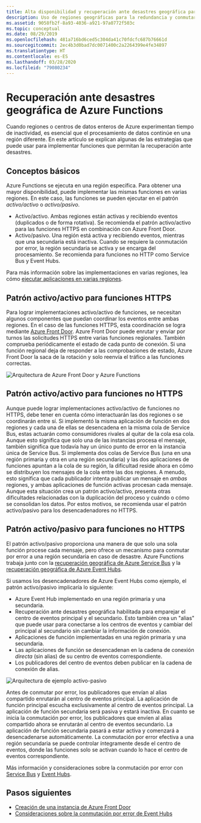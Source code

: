 ```yaml
---
title: Alta disponibilidad y recuperación ante desastres geográfica para Azure Functions
description: Uso de regiones geográficas para la redundancia y conmutar por error en Azure Functions.
ms.assetid: 9058fb2f-8a93-4036-a921-97a0772f503c
ms.topic: conceptual
ms.date: 08/29/2019
ms.openlocfilehash: 481a716bd6ced5c304da41c70fdcfc687b76661d
ms.sourcegitcommit: 2ec4b3d0bad7dc0071400c2a2264399e4fe34897
ms.translationtype: HT
ms.contentlocale: es-ES
ms.lasthandoff: 03/28/2020
ms.locfileid: "79080234"
---
```

# <a name="azure-functions-geo-disaster-recovery"></a>Recuperación ante desastres geográfica de Azure Functions

Cuando regiones o centros de datos enteros de Azure experimentan tiempo de inactividad, es esencial que el procesamiento de datos continúe en una región diferente.  En este artículo se explican algunas de las estrategias que puede usar para implementar funciones que permitan la recuperación ante desastres.

## <a name="basic-concepts"></a>Conceptos básicos

Azure Functions se ejecuta en una región específica.  Para obtener una mayor disponibilidad, puede implementar las mismas funciones en varias regiones.  En este caso, las funciones se pueden ejecutar en el patrón *activo/activo* o *activo/pasivo*.  

* Activo/activo. Ambas regiones están activas y recibiendo eventos (duplicados o de forma rotativa). Se recomienda el patrón activo/activo para las funciones HTTPS en combinación con Azure Front Door.
* Activo/pasivo. Una región está activa y recibiendo eventos, mientras que una secundaria está inactiva.  Cuando se requiere la conmutación por error, la región secundaria se activa y se encarga del procesamiento.  Se recomienda para funciones no HTTP como Service Bus y Event Hubs.

Para más información sobre las implementaciones en varias regiones, lea cómo [ejecutar aplicaciones en varias regiones](https://docs.microsoft.com/azure/architecture/reference-architectures/app-service-web-app/multi-region).

## <a name="activeactive-for-https-functions"></a>Patrón activo/activo para funciones HTTPS

Para lograr implementaciones activo/activo de funciones, se necesitan algunos componentes que puedan coordinar los eventos entre ambas regiones.  En el caso de las funciones HTTPS, esta coordinación se logra mediante [Azure Front Door](../frontdoor/front-door-overview.md).  Azure Front Door puede enrutar y enviar por turnos las solicitudes HTTPS entre varias funciones regionales.  También comprueba periódicamente el estado de cada punto de conexión.  Si una función regional deja de responder a las comprobaciones de estado, Azure Front Door la saca de la rotación y solo reenvía el tráfico a las funciones correctas.  

![Arquitectura de Azure Front Door y Azure Functions](media/functions-geo-dr/front-door.png)  

## <a name="activeactive-for-non-https-functions"></a>Patrón activo/activo para funciones no HTTPS

Aunque puede lograr implementaciones activo/activo de funciones no HTTPS,  debe tener en cuenta cómo interactuarán las dos regiones o se coordinarán entre sí.  Si implementó la misma aplicación de función en dos regiones y cada una de ellas se desencadena en la misma cola de Service Bus, estas actuarán como consumidores rivales al quitar de la cola esa cola.  Aunque esto significa que solo una de las instancias procesa el mensaje, también significa que todavía hay un único punto de error en la instancia única de Service Bus.  Si implementa dos colas de Service Bus (una en una región primaria y otra en una región secundaria) y las dos aplicaciones de funciones apuntan a la cola de su región, la dificultad reside ahora en cómo se distribuyen los mensajes de la cola entre las dos regiones.  A menudo, esto significa que cada publicador intenta publicar un mensaje en *ambas* regiones, y ambas aplicaciones de función activas procesan cada mensaje.  Aunque esta situación crea un patrón activo/activo, presenta otras dificultades relacionadas con la duplicación del proceso y cuándo o cómo se consolidan los datos.  Por estos motivos, se recomienda usar el patrón activo/pasivo para los desencadenadores no HTTPS.

## <a name="activepassive-for-non-https-functions"></a>Patrón activo/pasivo para funciones no HTTPS

El patrón activo/pasivo proporciona una manera de que solo una sola función procese cada mensaje, pero ofrece un mecanismo para conmutar por error a una región secundaria en caso de desastre.  Azure Functions trabaja junto con la [recuperación geográfica de Azure Service Bus](../service-bus-messaging/service-bus-geo-dr.md) y la [recuperación geográfica de Azure Event Hubs](../event-hubs/event-hubs-geo-dr.md).

Si usamos los desencadenadores de Azure Event Hubs como ejemplo, el patrón activo/pasivo implicaría lo siguiente:

* Azure Event Hub implementado en una región primaria y una secundaria.
* Recuperación ante desastres geográfica habilitada para emparejar el centro de eventos principal y el secundario.  Esto también crea un "alias" que puede usar para conectarse a los centros de eventos y cambiar del principal al secundario sin cambiar la información de conexión.
* Aplicaciones de función implementadas en una región primaria y una secundaria.
* Las aplicaciones de función se desencadenan en la cadena de conexión *directa* (sin alias) de su centro de eventos correspondiente. 
* Los publicadores del centro de eventos deben publicar en la cadena de conexión de alias. 

![Arquitectura de ejemplo activo-pasivo](media/functions-geo-dr/active-passive.png)

Antes de conmutar por error, los publicadores que envían al alias compartido enrutarán al centro de eventos principal.  La aplicación de función principal escucha exclusivamente al centro de eventos principal.  La aplicación de función secundaria será pasiva y estará inactiva.  En cuanto se inicia la conmutación por error, los publicadores que envíen al alias compartido ahora se enrutarán al centro de eventos secundario.  La aplicación de función secundaria pasará a estar activa y comenzará a desencadenarse automáticamente.  La conmutación por error efectiva a una región secundaria se puede controlar íntegramente desde el centro de eventos, donde las funciones solo se activan cuando lo hace el centro de eventos correspondiente.

Más información y consideraciones sobre la conmutación por error con [Service Bus](../service-bus-messaging/service-bus-geo-dr.md) y [Event Hubs](../event-hubs/event-hubs-geo-dr.md).

## <a name="next-steps"></a>Pasos siguientes

* [Creación de una instancia de Azure Front Door](../frontdoor/quickstart-create-front-door.md)
* [Consideraciones sobre la conmutación por error de Event Hubs](../event-hubs/event-hubs-geo-dr.md#considerations)

